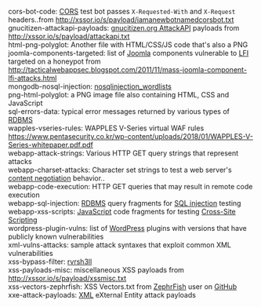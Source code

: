 cors-bot-code: [CORS](https://w3.org/TR/cors/ "Cross Origin Resource Sharing") test bot passes `X-Requested-With` and `X-Request` headers..from <http://xssor.io/s/payload/iamanewbotnamedcorsbot.txt>  
gnucitizen-attackapi-payloads: [gnucitizen.org AttackAPI](http://www.gnucitizen.org/blog/attackapi/ "ATTACKAPI") payloads from <http://xssor.io/s/payload/attackapi.txt>  
html-png-polyglot: Another file with HTML/CSS/JS code that's also a PNG  
joomla-components-targeted: list of [Joomla](https://www.joomla.com) components vulnerable to [LFI](https://wikipedia.org/wiki/File_inclusion_vulnerability "File inclusion vulnerability") targeted on a honeypot from <http://tacticalwebappsec.blogspot.com/2011/11/mass-joomla-component-lfi-attacks.html>  
mongodb-nosql-injection: [nosqlinjection_wordlists](https://github.com/cr0hn/nosqlinjection_wordlists)  
png-html-polyglot: a PNG image file also containing HTML, CSS and JavaScript  
sql-errors-data: typical error messages returned by various types of [RDBMS](https://en.wikipedia.org/wiki/Relational_database_management_system "Relational database management system")  
wapples-vseries-rules: WAPPLES V-Series virtual WAF rules <https://www.pentasecurity.co.kr/wp-content/uploads/2018/01/WAPPLES-V-Series-whitepaper.pdf.pdf>  
webapp-attack-strings: Various HTTP GET query strings that represent attacks  
webapp-charset-attacks: Character set strings to test a web server's [content negotiation](https://developer.mozilla.org/en-US/docs/Web/HTTP/Content_negotiation) behavior..  
webapp-code-execution: HTTP GET queries that may result in remote code execution  
webapp-sql-injection: [RDBMS](https://wikipedia.org/wiki/Relational_database_management_system) query fragments for [SQL injection](https://www.owasp.org/index.php/SQL_Injection) testing  
webapp-xss-scripts: [JavaScript](https://wikipedia.org/wiki/JavaScript) code fragments for testing [Cross-Site Scripting](https://www.owasp.org/index.php/Cross-site_Scripting_%28XSS%29)  
wordpress-plugin-vulns: list of [WordPress](https://www.wordpress.com) plugins with versions that have publicly known vulnerabilities  
xml-vulns-attacks: sample attack syntaxes that exploit common XML vulnerabilities  
xss-bypass-filter: [rvrsh3ll](https://gist.github.com/rvrsh3ll/09a8b933291f9f98e8ec "xxsfilterbypass.lst")  
xss-payloads-misc: miscellaneous XSS payloads from <http://xssor.io/s/payload/xssmisc.txt>  
xss-vectors-zephrfish: XSS Vectors.txt from [ZephrFish](https://blog.zsec.uk/) user on [GitHub](https://github.com/zephrfish)  
xxe-attack-payloads: [XML](https://wikipedia.org/wiki/XML) eXternal Entity attack payloads  
